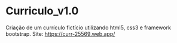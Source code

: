 # Curriculo_v1.0
Criação de um currículo fictício utilizando html5, css3 e framework bootstrap.
Site: https://curr-25569.web.app/
